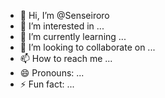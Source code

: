 - 👋 Hi, I’m @Senseiroro
- 👀 I’m interested in ...
- 🌱 I’m currently learning ...
- 💞️ I’m looking to collaborate on ...
- 📫 How to reach me ...
- 😄 Pronouns: ...
- ⚡ Fun fact: ...

<!---
Senseiroro/Senseiroro is a ✨ special ✨ repository because its `README.md` (this file) appears on your GitHub profile.
You can click the Preview link to take a look at your changes.
--->
